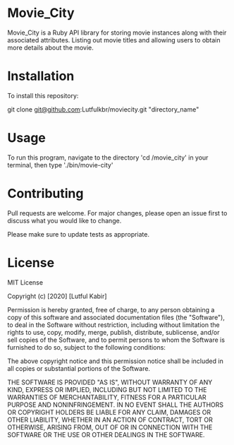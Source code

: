 # Movie_City

Movie_City is a Ruby API library for storing movie instances along with their associated attributes. Listing out movie titles and allowing users to obtain more details about the movie.

# Installation

To install this repository:

git clone git@github.com:Lutfulkbr/moviecity.git "directory_name"

# Usage

To run this program, navigate to the directory 'cd /movie_city' in your terminal, then type './bin/movie-city'

# Contributing

Pull requests are welcome. For major changes, please open an issue first to discuss what you would like to change.

Please make sure to update tests as appropriate.

# License

MIT License

Copyright (c) [2020] [Lutful Kabir]

Permission is hereby granted, free of charge, to any person obtaining a copy
of this software and associated documentation files (the "Software"), to deal
in the Software without restriction, including without limitation the rights
to use, copy, modify, merge, publish, distribute, sublicense, and/or sell
copies of the Software, and to permit persons to whom the Software is
furnished to do so, subject to the following conditions:

The above copyright notice and this permission notice shall be included in all
copies or substantial portions of the Software.

THE SOFTWARE IS PROVIDED "AS IS", WITHOUT WARRANTY OF ANY KIND, EXPRESS OR
IMPLIED, INCLUDING BUT NOT LIMITED TO THE WARRANTIES OF MERCHANTABILITY,
FITNESS FOR A PARTICULAR PURPOSE AND NONINFRINGEMENT. IN NO EVENT SHALL THE
AUTHORS OR COPYRIGHT HOLDERS BE LIABLE FOR ANY CLAIM, DAMAGES OR OTHER
LIABILITY, WHETHER IN AN ACTION OF CONTRACT, TORT OR OTHERWISE, ARISING FROM,
OUT OF OR IN CONNECTION WITH THE SOFTWARE OR THE USE OR OTHER DEALINGS IN THE
SOFTWARE.
